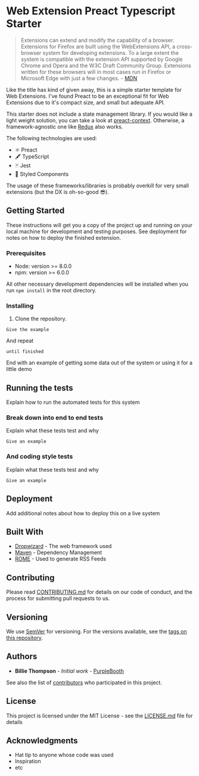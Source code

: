 # Web Extension Preact Typescript Starter

> Extensions can extend and modify the capability of a browser. Extensions for Firefox are built using the WebExtensions API, a cross-browser system for developing extensions. To a large extent the system is compatible with the extension API supported by Google Chrome and Opera and the W3C Draft Community Group. Extensions written for these browsers will in most cases run in Firefox or Microsoft Edge with just a few changes. - [MDN](https://developer.mozilla.org/en-US/Add-ons/WebExtensions)

Like the title has kind of given away, this is a simple starter template for Web Extensions. I've found Preact to be an exceptional fit for Web Extensions due to it's compact size, and small but adequate API.

This starter does not include a state management library. If you would like a light weight solution, you can take a look at [preact-context](https://github.com/valotas/preact-context). Otherwise, a framework-agnostic one like [Redux](https://redux.js.org/) also works.

The following technologies are used:

- ⚛️ Preact
- 🖋 TypeScript
- 🃏 Jest
- 💅 Styled Components

The usage of these frameworks/libraries is probably overkill for very small extensions (but the DX is oh-so-good 😎).

## Getting Started

These instructions will get you a copy of the project up and running on your local machine for development and testing purposes. See deployment for notes on how to deploy the finished extension.

### Prerequisites

- Node: version >= 8.0.0
- npm: version >= 6.0.0

All other necessary development dependencies will be installed when you run `npm install` in the root directory.

### Installing

1.  Clone the repository.

```
Give the example
```

And repeat

```
until finished
```

End with an example of getting some data out of the system or using it for a little demo

## Running the tests

Explain how to run the automated tests for this system

### Break down into end to end tests

Explain what these tests test and why

```
Give an example
```

### And coding style tests

Explain what these tests test and why

```
Give an example
```

## Deployment

Add additional notes about how to deploy this on a live system

## Built With

- [Dropwizard](http://www.dropwizard.io/1.0.2/docs/) - The web framework used
- [Maven](https://maven.apache.org/) - Dependency Management
- [ROME](https://rometools.github.io/rome/) - Used to generate RSS Feeds

## Contributing

Please read [CONTRIBUTING.md](https://gist.github.com/PurpleBooth/b24679402957c63ec426) for details on our code of conduct, and the process for submitting pull requests to us.

## Versioning

We use [SemVer](http://semver.org/) for versioning. For the versions available, see the [tags on this repository](https://github.com/your/project/tags).

## Authors

- **Billie Thompson** - _Initial work_ - [PurpleBooth](https://github.com/PurpleBooth)

See also the list of [contributors](https://github.com/your/project/contributors) who participated in this project.

## License

This project is licensed under the MIT License - see the [LICENSE.md](LICENSE.md) file for details

## Acknowledgments

- Hat tip to anyone whose code was used
- Inspiration
- etc
